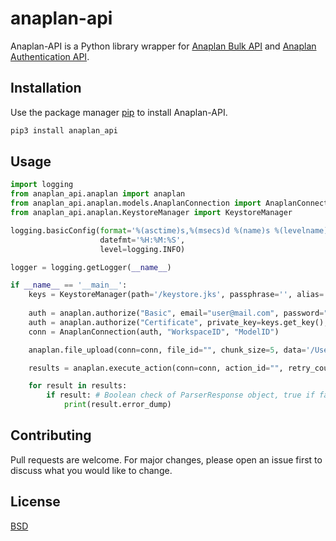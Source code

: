 # anaplan-api

Anaplan-API is a Python library wrapper for [Anaplan Bulk API](https://anaplanbulkapi20.docs.apiary.io/) and [Anaplan Authentication API](https://anaplanauthentication.docs.apiary.io/).

## Installation

Use the package manager [pip](https://pypi.org/project/anaplan-api/) to install Anaplan-API.

```bash
pip3 install anaplan_api
```

## Usage

```python
import logging
from anaplan_api.anaplan import anaplan
from anaplan_api.anaplan.models.AnaplanConnection import AnaplanConnection
from anaplan_api.anaplan.KeystoreManager import KeystoreManager

logging.basicConfig(format='%(asctime)s,%(msecs)d %(name)s %(levelname)s %(message)s',
                    datefmt='%H:%M:%S',
                    level=logging.INFO)

logger = logging.getLogger(__name__)

if __name__ == '__main__':
    keys = KeystoreManager(path='/keystore.jks', passphrase='', alias='', key_pass='')
    
    auth = anaplan.authorize("Basic", email="user@mail.com", password="password")
    auth = anaplan.authorize("Certificate", private_key=keys.get_key(), certificate=keys.get_cert())
    conn = AnaplanConnection(auth, "WorkspaceID", "ModelID")

    anaplan.file_upload(conn=conn, file_id="", chunk_size=5, data='/Users.csv')

    results = anaplan.execute_action(conn=conn, action_id="", retry_count=3)

    for result in results:
        if result: # Boolean check of ParserResponse object, true if failure dump is available
            print(result.error_dump)
```

## Contributing
Pull requests are welcome. For major changes, please open an issue first to discuss what you would like to change.

## License
[BSD](https://opensource.org/licenses/BSD-2-Clause)
